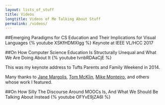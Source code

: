 ```yaml
---
layout: lists_of_stuff
title: Videos
longtitle: Videos of Me Talking About Stuff
permalink: /videos/
---
```


##Emerging Paradigms for CS Education and Their Implications for Visual Languages
{% youtube XSKfHDMXIgg %}
Keynote at IEEE VL/HCC 2017


##On How Computer Science Education Is Structurally Unequal and What We Are Doing About It
{% youtube tvnbRDAaCjE %}

This was my keynote address to Tufts Parents and Family Weekend in 2014.

Many thanks to <a href="http://gseis.ucla.edu/directory/jane-margolis/">Jane Margolis</a>, <a href="http://www.thefindingsgroup.com/The_Findings_Group,_LLC/Tom.html">Tom McKlin</a>, <a href="http://vimeo.com/68470326">Mike Monteiro</a>, and others whose work I featured.


##On How Silly The Discourse Around MOOCs Is, And What We Should Be Talking About Instead
{% youtube OFYvE9jZA6I %}
